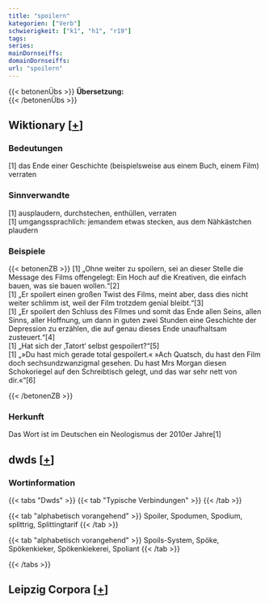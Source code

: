 ```yaml
---
title: "spoilern"
kategorien: ["Verb"]
schwierigkeit: ["k1", "h1", "r19"]
tags:
series:
mainDornseiffs:
domainDornseiffs:
url: "spoilern"
---
```


{{< betonenÜbs >}}
**Übersetzung:**  
{{< /betonenÜbs >}}

## Wiktionary [[+](https://de.wiktionary.org/wiki/spoilern)]

### Bedeutungen
[1] das Ende einer Geschichte (beispielsweise aus einem Buch, einem Film) verraten  

### Sinnverwandte
[1] ausplaudern, durchstechen, enthüllen, verraten  
[1] umgangssprachlich: jemandem etwas stecken, aus dem Nähkästchen plaudern  

### Beispiele
{{< betonenZB >}}
[1] „Ohne weiter zu spoilern, sei an dieser Stelle die Message des Films offengelegt: Ein Hoch auf die Kreativen, die einfach bauen, was sie bauen wollen.“[2]  
[1] „Er spoilert einen großen Twist des Films, meint aber, dass dies nicht weiter schlimm ist, weil der Film trotzdem genial bleibt.“[3]  
[1] „Er spoilert den Schluss des Filmes und somit das Ende allen Seins, allen Sinns, aller Hoffnung, um dann in guten zwei Stunden eine Geschichte der Depression zu erzählen, die auf genau dieses Ende unaufhaltsam zusteuert.“[4]  
[1] „Hat sich der ‚Tatort‘ selbst gespoilert?“[5]  
[1] „»Du hast mich gerade total gespoilert.« »Ach Quatsch, du hast den Film doch sechsundzwanzigmal gesehen. Du hast Mrs Morgan diesen Schokoriegel auf den Schreibtisch gelegt, und das war sehr nett von dir.«“[6]  

{{< /betonenZB >}}
### Herkunft
  
Das Wort ist im Deutschen ein Neologismus der 2010er Jahre[1]  



## dwds [[+](https://www.dwds.de/wb/spoilern)]

### Wortinformation
{{< tabs "Dwds" >}}
{{< tab "Typische Verbindungen" >}}
{{< /tab >}}

{{< tab "alphabetisch vorangehend" >}}
Spoiler, Spodumen, Spodium, splittrig, Splittingtarif
{{< /tab >}}

{{< tab "alphabetisch vorangehend" >}}
Spoils-System, Spöke, Spökenkieker, Spökenkiekerei, Spoliant
{{< /tab >}}

{{< /tabs >}}

## Leipzig Corpora [[+](https://corpora.uni-leipzig.de/en/res?word=spoilern&corpusId=deu_newscrawl-public_2018)]

